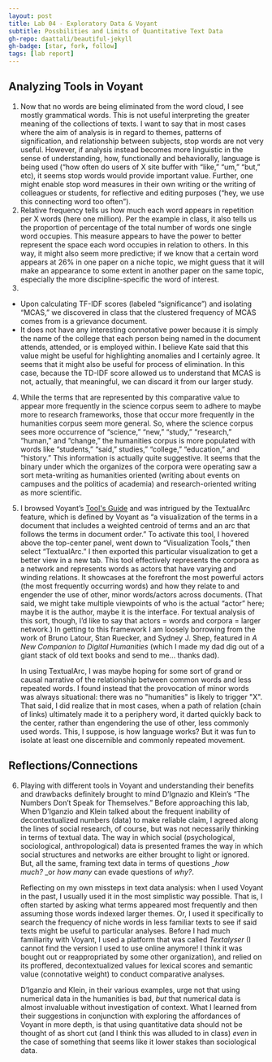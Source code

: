 ```yaml
---
layout: post
title: Lab 04 - Exploratory Data & Voyant
subtitle: Possbilities and Limits of Quantitative Text Data
gh-repo: daattali/beautiful-jekyll
gh-badge: [star, fork, follow]
tags: [lab report]
---
```


## Analyzing Tools in Voyant

1. Now that no words are being eliminated from the word cloud, I see mostly grammatical words. This is not useful interpreting the greater meaning of the collections of texts. I want to say that in most cases where the aim of analysis is in regard to themes, patterns of signification, and relationship between subjects, stop words are not very useful. However, if analysis instead becomes more linguistic in the sense of understanding, how, functionally and behaviorally, language is being used (“how often do users of X site buffer with “like,” “um,” “but,” etc), it seems stop words would provide important value. Further, one might enable stop word measures in their own writing or the writing of colleagues or students, for reflective and editing purposes (“hey, we use this connecting word too often”). 
2. Relative frequency tells us how much each word appears in repetition per X words (here one million). Per the example in class, it also tells us the proportion of percentage of the total number of words one single word occupies. This measure appears to have the power to better represent the space each word occupies in relation to others. In this way, it might also seem more predictive; if we know that a certain word appears at 26% in one paper on a niche topic, we might guess that it will make an appearance to some extent in another paper on the same topic, especially the more discipline-specific the word of interest. 
3. 
* Upon calculating TF-IDF scores (labeled “significance”) and isolating “MCAS,” we discovered in class that the clustered frequency of MCAS comes from  is a grievance document.   
* It does not have any interesting connotative power because it is simply the name of the college that each person being named in the document attends, attended, or is employed within. I believe Kate said that this value might be useful for highlighting anomalies and I certainly agree. It seems that it might also be useful for process of elimination. In this case, because the TD-IDF score allowed us to understand that MCAS is not, actually, that meaningful, we can discard it from our larger study. 
	 
4. While the terms that are represented by this comparative value to appear more frequently in the science corpus seem to adhere to maybe more to research frameworks, those that occur more frequently in the humanities corpus seem more general. So, where the science corpus sees more occurrence of “science,” “new,” “study,” “research,” “human,” and “change,” the humanities corpus is more populated with words like “students,” “said,” studies,” “college,” “education,” and “history.” This information is actually quite suggestive. It seems that the binary under which the organizes of the corpora were operating saw a sort meta-writing as humanities oriented (writing about events on campuses and the politics of academia) and research-oriented writing as more scientific.
5.  I browsed Voyant’s [Tool's Guide](https://voyant-tools.org/docs/#!/guide/tools) and was intrigued by the TextualArc feature, which is defined by Voyant as “a visualization of the terms in a document that includes a weighted centroid of terms and an arc that follows the terms in document order.” To activate this tool, I hovered above the top-center panel, went down to “Visualization Tools,” then select “TextualArc.” I then exported this particular visualization to get a better view in a new tab. This tool effectively represents the corpora as a network and represents words as actors that have varying and winding relations. It showcases at the forefront the most powerful actors (the most frequently occurring words) and how they relate to and engender the use of other, minor words/actors across documents. (That said, we might take multiple viewpoints of who is the actual “actor” here; maybe it is the author, maybe it is the interface. For textual analysis of this sort, though, I’d like to say that actors = words and corpora = larger network.) In getting to this framework I am loosely borrowing from the work of Bruno Latour, Stan Ruecker, and Sydney J. Shep, featured in *A New Companion to Digital Humanities* (which I made my dad dig out of a giant stack of old text books and send to me... thanks dad). 

	In using TextualArc, I was maybe hoping for some sort of grand or causal narrative of the relationship between common words and less repeated words. I found instead that the provocation of minor words was always situational: there was no "humanities" is likely to trigger "X". That said, I did realize that in most cases, when a path of relation (chain of links) ultimately made it to a periphery word, it darted quickly back to the center, rather than engendering the use of other, less commonly used words. This, I suppose, is how language works? But it was fun to isolate at least one discernible and commonly repeated movement. 

## Reflections/Connections

6. Playing with different tools in Voyant and understanding their benefits and drawbacks definitely brought to mind D’Ignazio and Klein’s “The Numbers Don’t Speak for Themselves.” Before approaching this lab, When D’Iganzio and Klein talked about the frequent inability of decontextualized numbers (data) to make reliable claim, I agreed along the lines of social research, of course, but was not necessarily thinking in terms of textual data. The way in which social (psychological, sociological, anthropological) data is presented frames the way in which social structures and networks are either brought to light or ignored. But, all the same, framing text data in terms of questions _*how much?* _or *how many* can evade questions of  *why?*. 

	Reflecting on my own missteps in text data analysis: when I used Voyant in the past, I usually used it in the most simplistic way possible. That is, I often started by asking what terms appeared most frequently and then assuming those words indexed larger themes. Or, I used it specifically to search the frequency of niche words in less familiar texts to see if said texts might be useful to particular analyses. Before I had much familiarity with Voyant, I used a platform that was called *Textalyser* (I cannot find the version I used to use online anymore! I think it was bought out or reappropriated by some other organization), and relied on its proffered, decontextualized values for lexical scores and semantic value (connotative weight) to conduct comparative analyses. 

	D’Iganzio and Klein, in their various examples, urge not that using numerical data in the humanities is bad, *but* that numerical data is almost invaluable without investigation of context. What I learned from their suggestions in conjunction with exploring the affordances of Voyant in more depth, is that using quantitative data should not be thought of as short cut (and I think this was alluded to in class) *even* in the case of something that seems like it lower stakes than sociological data. 
